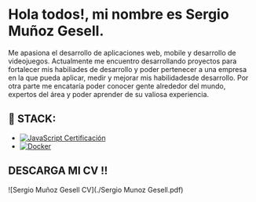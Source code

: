 # Hola todos!, mi nombre es Sergio Muñoz Gesell.

Me apasiona el desarrollo de aplicaciones web, mobile y desarrollo de videojuegos. Actualmente me encuentro desarrollando proyectos para fortalecer mis habiliades de desarrollo y poder pertenecer a una empresa en la que pueda aplicar, medir y mejorar mis habilidadesde desarrollo. Por otra parte me encataría poder conocer gente alrededor del mundo, expertos del área y poder aprender de su valiosa experiencia. 


## 🔧 STACK:
<ul>
    <li>
      <a href="https://academia.holamundo.io/certificates/a1bqxglfyr" target="_blank">
        <img src="https://img.shields.io/badge/-JavaScript-black?style=flat-square&logo=javascript" alt="JavaScript Certificación"/>
      </a>
    </li>
    <li>
        <a href="http://academia.holamundo.io/certificates/gqof8980gk">
            <img src="https://img.shields.io/badge/-Docker-blue?style=flat-square&logo=docker" alt="Docker"/>
        </a>
    </li>
</ul>



## DESCARGA MI CV !!
![Sergio Muñoz Gesell CV](./Sergio Munoz Gesell.pdf)

